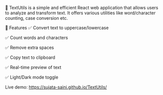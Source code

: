 📘 
TextUtils is a simple and efficient React web application that allows users to analyze and transform text. It offers various utilities like word/character counting, case conversion etc.

🚀 Features
✅ Convert text to uppercase/lowercase

✅ Count words and characters

✅ Remove extra spaces

✅ Copy text to clipboard

✅ Real-time preview of text

✅ Light/Dark mode toggle


Live demo: https://sujata-saini.github.io/TextUtils/
